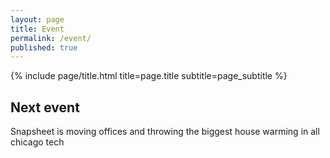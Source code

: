 ```yaml
---
layout: page
title: Event
permalink: /event/
published: true
---
```


<div class="page" markdown="1">
{% include page/title.html title=page.title subtitle=page_subtitle %}

## Next event

Snapsheet is moving offices and throwing the biggest house warming in all chicago tech

</div>
